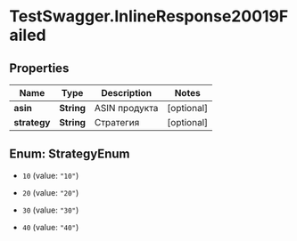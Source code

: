 # TestSwagger.InlineResponse20019Failed

## Properties

Name | Type | Description | Notes
------------ | ------------- | ------------- | -------------
**asin** | **String** | ASIN продукта | [optional] 
**strategy** | **String** | Стратегия | [optional] 



## Enum: StrategyEnum


* `10` (value: `"10"`)

* `20` (value: `"20"`)

* `30` (value: `"30"`)

* `40` (value: `"40"`)




